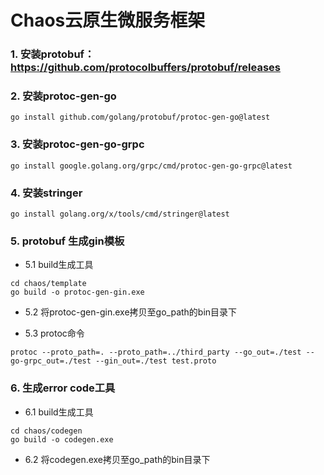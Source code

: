 # Chaos云原生微服务框架

### 1. 安装protobuf：https://github.com/protocolbuffers/protobuf/releases

### 2. 安装protoc-gen-go

```shell
go install github.com/golang/protobuf/protoc-gen-go@latest
```

### 3. 安装protoc-gen-go-grpc

```shell
go install google.golang.org/grpc/cmd/protoc-gen-go-grpc@latest
```

### 4. 安装stringer

```shell
go install golang.org/x/tools/cmd/stringer@latest
```

### 5. protobuf 生成gin模板

* 5.1 build生成工具

```shell
cd chaos/template
go build -o protoc-gen-gin.exe
```

* 5.2 将protoc-gen-gin.exe拷贝至go_path的bin目录下

* 5.3 protoc命令

```shell
protoc --proto_path=. --proto_path=../third_party --go_out=./test --go-grpc_out=./test --gin_out=./test test.proto
```

### 6. 生成error code工具

* 6.1 build生成工具

```shell
cd chaos/codegen
go build -o codegen.exe
```

* 6.2 将codegen.exe拷贝至go_path的bin目录下
